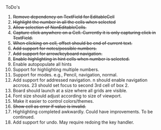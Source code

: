 ToDo's
1. ~~Remove dependency on TextField for EditableCell~~
1. ~~Highlight the number in all the cells when selected~~
1. ~~Allow selection of NonEditableCells.~~
1. ~~Capture click anywhere on a Cell. Currently it is only capturing click in TextField.~~
1. ~~When clicking on cell, offset should be end of current text.~~
1. ~~Add support for notes/possible numbers.~~
1. ~~Add support for arrow/keyboard navigation.~~
1. ~~Enable highlighting in hint cells when number is selected.~~
1. Enable autopopulate all hints
1. Support for highlighting multiple numbers.
1. Support for modes. e.g., Pencil, navigation, normal.
1. Add support for addressed navigation. n should enable navigation accross. 23 should set focus to second 3rd cell of box 2.
1. Board should launch at a size where all grids are visible.
1. Font size should adjust according to size of viewport.
1. Make it easier to control colors/themes.
1. ~~Show cell as error if value is invalid.~~
1. Highlighting completed awkwardly. Could have improvements. To be continued.
1. Add support for undo. May require redoing the key handler.